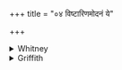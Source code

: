 +++
title = "०४ विष्टारिणमोदनं ये"

+++

<details><summary>Whitney</summary>

### Translation
4. Whoso cook the *viṣṭārín* rice-mess, them Yama robs not of their  
seed; becoming chariot-owner, \[such a one\] goes about upon a  
chariot-road; becoming winged, he goes all across the skies.

### Notes
Ppp. has in **c** *rathāyān īyate*. ⌊In the metrical definition, the  
Anukr. seems confused here; but vs. 4 appears to be intended.⌋
</details>

<details><summary>Griffith</summary>

Yama robs not of generative vigour the men who dress oblation called Vishtari. Borne on his car, a charioteer, he travels: endowed with wings he soars beyond the heavens.
</details>
